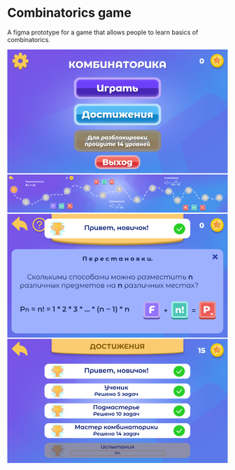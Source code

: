 # Combinatorics game
A  figma prototype for a game that allows people to learn basics of combinatorics.


![Screenshot](Menu.png)
![Screenshot](Levels.png)
![Screenshot](Level.png)
![Screenshot](Achievments.png)
